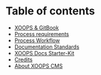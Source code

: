 # Table of contents

* [XOOPS & GitBook](book/ch1.md)
* [Process requirements](book/ch2.md)
* [Process Workflow](book/ch3.md)
* [Documentation Standards]()
* [XOOPS Docs Starter-Kit]()
* [Credits]()
* [About XOOPS CMS]()

